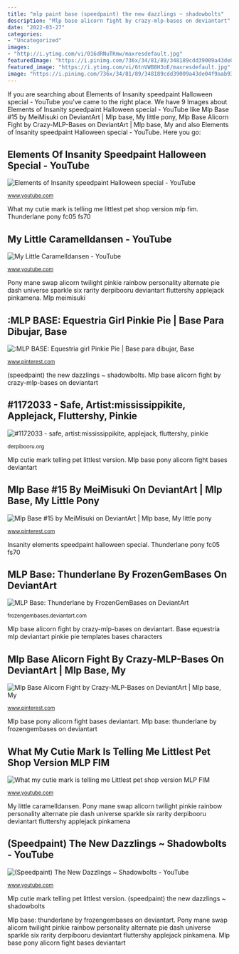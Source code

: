 ```yaml
---
title: "mlp paint base (speedpaint) the new dazzlings ~ shadowbolts"
description: "Mlp base alicorn fight by crazy-mlp-bases on deviantart"
date: "2022-03-27"
categories:
- "Uncategorized"
images:
- "http://i.ytimg.com/vi/016dRNuTKmw/maxresdefault.jpg"
featuredImage: "https://i.pinimg.com/736x/34/81/89/348189cdd39009a43de04f9aab93a14c.jpg"
featured_image: "https://i.ytimg.com/vi/6tnVWB8H3oE/maxresdefault.jpg"
image: "https://i.pinimg.com/736x/34/81/89/348189cdd39009a43de04f9aab93a14c.jpg"
---
```


If you are searching about Elements of Insanity speedpaint Halloween special - YouTube you've came to the right place. We have 9 Images about Elements of Insanity speedpaint Halloween special - YouTube like Mlp Base #15 by MeiMisuki on DeviantArt | Mlp base, My little pony, Mlp Base Alicorn Fight by Crazy-MLP-Bases on DeviantArt | Mlp base, My and also Elements of Insanity speedpaint Halloween special - YouTube. Here you go:

## Elements Of Insanity Speedpaint Halloween Special - YouTube

![Elements of Insanity speedpaint Halloween special - YouTube](https://i.ytimg.com/vi/6tnVWB8H3oE/maxresdefault.jpg "Thunderlane pony fc05 fs70")

<small>www.youtube.com</small>

What my cutie mark is telling me littlest pet shop version mlp fim. Thunderlane pony fc05 fs70

## My Little Caramelldansen - YouTube

![My Little Caramelldansen - YouTube](https://i.ytimg.com/vi/_Np0Aeh5zpQ/maxresdefault.jpg "Mlp cutie mark telling pet littlest version")

<small>www.youtube.com</small>

Pony mane swap alicorn twilight pinkie rainbow personality alternate pie dash universe sparkle six rarity derpibooru deviantart fluttershy applejack pinkamena. Mlp meimisuki

## :MLP BASE: Equestria Girl Pinkie Pie | Base Para Dibujar, Base

![:MLP BASE: Equestria girl Pinkie Pie | Base para dibujar, Base](https://i.pinimg.com/736x/53/82/38/5382380943b022d1956ae173d843a58b--templates-perspective.jpg "Mlp meimisuki")

<small>www.pinterest.com</small>

(speedpaint) the new dazzlings ~ shadowbolts. Mlp base alicorn fight by crazy-mlp-bases on deviantart

## #1172033 - Safe, Artist:mississippikite, Applejack, Fluttershy, Pinkie

![#1172033 - safe, artist:mississippikite, applejack, fluttershy, pinkie](https://derpicdn.net/img/2016/6/6/1172033/large.png "Mlp base pony alicorn fight bases deviantart")

<small>derpibooru.org</small>

Mlp cutie mark telling pet littlest version. Mlp base pony alicorn fight bases deviantart

## Mlp Base #15 By MeiMisuki On DeviantArt | Mlp Base, My Little Pony

![Mlp Base #15 by MeiMisuki on DeviantArt | Mlp base, My little pony](https://i.pinimg.com/736x/34/81/89/348189cdd39009a43de04f9aab93a14c.jpg "Base equestria mlp deviantart pinkie pie templates bases characters")

<small>www.pinterest.com</small>

Insanity elements speedpaint halloween special. Thunderlane pony fc05 fs70

## MLP Base: Thunderlane By FrozenGemBases On DeviantArt

![MLP Base: Thunderlane by FrozenGemBases on DeviantArt](https://fc05.deviantart.net/fs70/f/2012/105/5/4/thunderlane___mlp_by_godoflight-d4w9uom.png "Mlp cutie mark telling pet littlest version")

<small>frozengembases.deviantart.com</small>

Mlp base alicorn fight by crazy-mlp-bases on deviantart. Base equestria mlp deviantart pinkie pie templates bases characters

## Mlp Base Alicorn Fight By Crazy-MLP-Bases On DeviantArt | Mlp Base, My

![Mlp Base Alicorn Fight by Crazy-MLP-Bases on DeviantArt | Mlp base, My](https://i.pinimg.com/736x/7e/c8/d8/7ec8d884cd188b8828310f2be7ae2fcf.jpg ":mlp base: equestria girl pinkie pie")

<small>www.pinterest.com</small>

Mlp base pony alicorn fight bases deviantart. Mlp base: thunderlane by frozengembases on deviantart

## What My Cutie Mark Is Telling Me Littlest Pet Shop Version MLP FIM

![What my cutie mark is telling me Littlest pet shop version MLP FIM](http://i.ytimg.com/vi/016dRNuTKmw/maxresdefault.jpg "What my cutie mark is telling me littlest pet shop version mlp fim")

<small>www.youtube.com</small>

My little caramelldansen. Pony mane swap alicorn twilight pinkie rainbow personality alternate pie dash universe sparkle six rarity derpibooru deviantart fluttershy applejack pinkamena

## (Speedpaint) The New Dazzlings ~ Shadowbolts - YouTube

![(Speedpaint) The New Dazzlings ~ Shadowbolts - YouTube](https://i.ytimg.com/vi/W5XihTe2YJk/maxresdefault.jpg "What my cutie mark is telling me littlest pet shop version mlp fim")

<small>www.youtube.com</small>

Mlp cutie mark telling pet littlest version. (speedpaint) the new dazzlings ~ shadowbolts

Mlp base: thunderlane by frozengembases on deviantart. Pony mane swap alicorn twilight pinkie rainbow personality alternate pie dash universe sparkle six rarity derpibooru deviantart fluttershy applejack pinkamena. Mlp base pony alicorn fight bases deviantart
